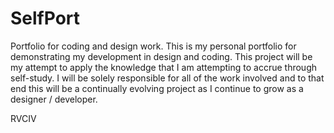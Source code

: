 # SelfPort
Portfolio for coding and design work. 
This is my personal portfolio for demonstrating my development in design and coding. This project will be my attempt to apply the knowledge that I am attempting to accrue through self-study. I will be solely responsible for all of the work involved and to that end this will be a continually evolving project as I continue to grow as a designer / developer. 

RVCIV
